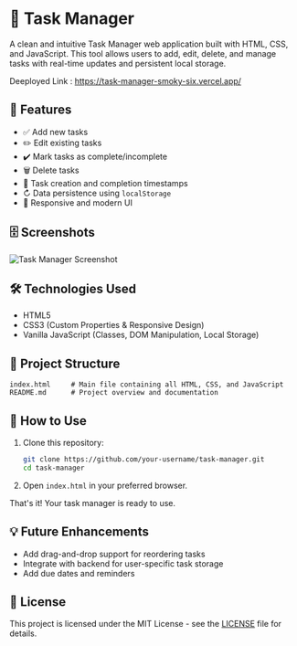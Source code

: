 # 📝 Task Manager

A clean and intuitive Task Manager web application built with HTML, CSS, and JavaScript. This tool allows users to add, edit, delete, and manage tasks with real-time updates and persistent local storage.

Deeployed Link : https://task-manager-smoky-six.vercel.app/

## 🚀 Features

* ✅ Add new tasks
* ✏️ Edit existing tasks
* ✔️ Mark tasks as complete/incomplete
* 🗑️ Delete tasks
* 📅 Task creation and completion timestamps
* ↻ Data persistence using `localStorage`
* 🎨 Responsive and modern UI

## 🗄️ Screenshots

![Task Manager Screenshot](screenshot.png) <!-- Replace or add actual screenshot if available -->

## 🛠️ Technologies Used

* HTML5
* CSS3 (Custom Properties & Responsive Design)
* Vanilla JavaScript (Classes, DOM Manipulation, Local Storage)

## 📂 Project Structure

```
index.html     # Main file containing all HTML, CSS, and JavaScript
README.md      # Project overview and documentation
```

## 📆 How to Use

1. Clone this repository:

   ```bash
   git clone https://github.com/your-username/task-manager.git
   cd task-manager
   ```

2. Open `index.html` in your preferred browser.

That's it! Your task manager is ready to use.

## 💡 Future Enhancements

* Add drag-and-drop support for reordering tasks
* Integrate with backend for user-specific task storage
* Add due dates and reminders

## 📄 License

This project is licensed under the MIT License - see the [LICENSE](LICENSE) file for details.
